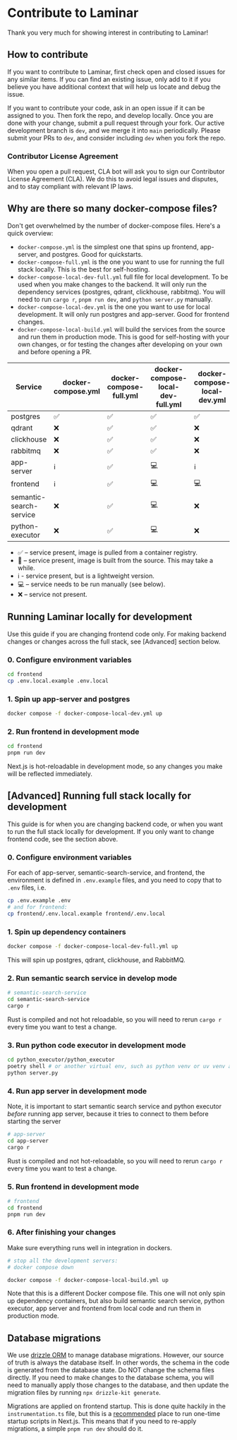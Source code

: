 # Contribute to Laminar

Thank you very much for showing interest in contributing to Laminar!

## How to contribute

If you want to contribute to Laminar, first check open and closed issues
for any similar items. If you can find an existing issue, only add to it if you believe
you have additional context that will help us locate and debug the issue. 

If you want to contribute your code, ask in an open issue if it can be assigned to you.
Then fork the repo, and develop locally. Once you are done with your change, submit a pull
request through your fork. Our active development branch is `dev`, and we merge it into
`main` periodically. Please submit your PRs to `dev`, and consider including `dev`
when you fork the repo.

### Contributor License Agreement

When you open a pull request, CLA bot will ask you to sign our Contributor License Agreement (CLA).
We do this to avoid legal issues and disputes, and to stay compliant with relevant IP laws.

## Why are there so many docker-compose files?

Don't get overwhelmed by the number of docker-compose files. Here's a quick overview:

- `docker-compose.yml` is the simplest one that spins up frontend, app-server, and postgres. Good for quickstarts.
- `docker-compose-full.yml` is the one you want to use for running the full stack locally. This is the best 
for self-hosting.
- `docker-compose-local-dev-full.yml` full file for local development. To be used when you make changes
  to the backend. It will only run the dependency services (postgres, qdrant, clickhouse, rabbitmq).
  You will need to run `cargo r`, `pnpm run dev`, and `python server.py` manually.
- `docker-compose-local-dev.yml` is the one you want to use for local development. It will only
  run postgres and app-server. Good for frontend changes.
- `docker-compose-local-build.yml` will build the services from the source and run them in production mode. This is good for self-hosting with your own changes,
or for testing the changes after developing on your own and before opening a PR.

| Service | docker-compose.yml | docker-compose-full.yml | docker-compose-local-dev-full.yml | docker-compose-local-dev.yml | docker-compose-local-build.yml |
|---------|-------------------|------------------------|------------------------------|----------------------------|------------------------------|
| postgres | ✅ | ✅ | ✅ | ✅ | ✅ |
| qdrant | ❌ | ✅ | ✅ | ❌ | ✅ |
| clickhouse | ❌ | ✅ | ✅ | ❌ | ✅ |
| rabbitmq | ❌ | ✅ | ✅ | ❌ | ✅ |
| app-server | ℹ️ | ✅ | 💻 | ℹ️ | 🔧 | 
| frontend | ℹ️ | ✅ | 💻 | 💻 | 🔧 |
| semantic-search-service | ❌ | ✅ | 💻 | ❌ | 🔧 |
| python-executor | ❌ | ✅ | 💻 | ❌ | 🔧 |

- ✅ – service present, image is pulled from a container registry.
- 🔧 – service present, image is built from the source. This may take a while.
- ℹ️ - service present, but is a lightweight version.
- 💻 – service needs to be run manually (see below).
- ❌ – service not present.


## Running Laminar locally for development

Use this guide if you are changing frontend code only.
For making backend changes or changes across the full stack,
see [Advanced] section below.

### 0. Configure environment variables

```sh
cd frontend
cp .env.local.example .env.local
```

### 1. Spin up app-server and postgres

```sh
docker compose -f docker-compose-local-dev.yml up
```

### 2. Run frontend in development mode

```sh
cd frontend
pnpm run dev
```

Next.js is hot-reloadable in development mode, so any changes you make will be reflected
immediately.

## [Advanced] Running full stack locally for development

This guide is for when you are changing backend code, or when you want to run the full stack
locally for development. If you only want to change frontend code, see the section above.

### 0. Configure environment variables

For each of app-server, semantic-search-service, and frontend, the environment is defined
in `.env.example` files, and you need to copy that to `.env` files, i.e.
```sh
cp .env.example .env
# and for frontend:
cp frontend/.env.local.example frontend/.env.local
```

### 1. Spin up dependency containers

```sh
docker compose -f docker-compose-local-dev-full.yml up
```

This will spin up postgres, qdrant, clickhouse, and RabbitMQ.

### 2. Run semantic search service in develop mode

```sh
# semantic-search-service
cd semantic-search-service
cargo r
```

Rust is compiled and not hot reloadable, so you will need to rerun `cargo r` every time you want
to test a change.

### 3. Run python code executor in development mode

```sh
cd python_executor/python_executor
poetry shell # or another virtual env, such as python venv or uv venv activation
python server.py
```

### 4. Run app server in development mode

Note, it is important to start semantic search service and python executor _before_ running
app server, because it tries to connect to them before starting the server

```sh
# app-server
cd app-server
cargo r
```

Rust is compiled and not hot-reloadable, so you will need to rerun `cargo r` every time you want
to test a change.

### 5. Run frontend in development mode

```sh
# frontend
cd frontend
pnpm run dev
```

### 6. After finishing your changes

Make sure everything runs well in integration in dockers.

```sh
# stop all the development servers:
# docker compose down

docker compose -f docker-compose-local-build.yml up
```

Note that this is a different Docker compose file. This one will not only spin up
dependency containers, but also build semantic search service, python executor,
app server and frontend from local code and run them in production mode.

## Database migrations

We use [drizzle ORM](https://orm.drizzle.team/) to manage database migrations. However,
our source of truth is always the database itself. In other words, the schema in the code 
is generated from the database state. Do NOT change the schema files directly.
If you need to make changes to the database schema, you will need to manually apply
those changes to the database, and then update the migration files by running
`npx drizzle-kit generate`.

Migrations are applied on frontend startup. This is done quite hackily in the `instrumentation.ts` file,
but this is a [recommended](https://github.com/vercel/next.js/discussions/15341#discussioncomment-7091594)
place to run one-time startup scripts in Next.js. This means that if you 
need to re-apply migrations, a simple `pnpm run dev` should do it.
